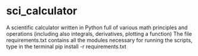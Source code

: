 # sci_calculator
A scientific calculator written in Python full of various math principles and operations (including also integrals, derivatives, plotting a function) 
The file requirements.txt contains all the modules necessary for running the scripts, type in the terminal pip install -r requirements.txt
